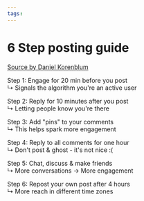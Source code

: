 ```yaml
---
tags: 
---
```

# 6 Step posting guide
[Source by Daniel Korenblum](https://www.linkedin.com/posts/daniel-korenblum_linkedin-posting-mini-masterclass-ugcPost-7220811162869796865-8grf?utm_source=share&utm_medium=member_desktop)

Step 1: Engage for 20 min before you post  
↳ Signals the algorithm you're an active user  
  
Step 2: Reply for 10 minutes after you post  
↳ Letting people know you're there  
  
Step 3: Add "pins" to your comments  
↳ This helps spark more engagement  
  
Step 4: Reply to all comments for one hour  
↳ Don't post & ghost - it's not nice :(  
  
Step 5: Chat, discuss & make friends  
↳ More conversations → More engagement  
  
Step 6: Repost your own post after 4 hours  
↳ More reach in different time zones